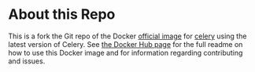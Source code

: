 # About this Repo

This is a fork the Git repo of the Docker [official image](https://docs.docker.com/docker-hub/official_repos/) for [celery](https://registry.hub.docker.com/_/celery/) using the latest version of Celery. See [the Docker Hub page](https://registry.hub.docker.com/ggoussard/celery4/) for the full readme on how to use this Docker image and for information regarding contributing and issues.

<!-- THIS FILE IS GENERATED BY https://github.com/docker-library/docs/blob/master/generate-repo-stub-readme.sh -->
